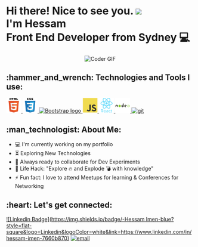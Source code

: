  <!-- Hi there! Feel free to make this your own but don't use my data. Attributions are welcomed --> 


# Hi there! Nice to see you.  <img src="https://raw.githubusercontent.com/MartinHeinz/MartinHeinz/master/wave.gif" width="30px"><br>I'm Hessam <br> Front End Developer from Sydney :computer:

<abc>
  <p align="center">
   <img align="center" src="https://media2.giphy.com/media/L1R1tvI9svkIWwpVYr/giphy.gif?cid=ecf05e47djvi325i07ecm8i788fw5eow5y6o8lbinm1kp0wz&rid=giphy.gif&ct=g" alt="Coder GIF" width="100%" height="500px">
    </p>
</abc>


<h2 align="left">:hammer_and_wrench: Technologies and Tools I use:</h2>
<p align="left">
    <a href="https://www.w3.org/html/" target="_blank"> <img src="https://raw.githubusercontent.com/devicons/devicon/master/icons/html5/html5-original-wordmark.svg" alt="html5" width="40" height="40"/> </a>
    <a href="https://www.w3schools.com/css/" target="_blank"> <img src="https://raw.githubusercontent.com/devicons/devicon/master/icons/css3/css3-original-wordmark.svg" alt="css3" width="40" height="40"/> </a>
  <a href="https://uiwjs.github.io/bootstrap-icons/index.html">
    <img src="https://v5.getbootstrap.com/docs/5.0/assets/brand/bootstrap-logo-shadow.png" alt="Bootstrap logo"  width="40" height="40">
  </a>
    <a href="https://developer.mozilla.org/en-US/docs/Web/JavaScript" target="_blank"> <img src="https://raw.githubusercontent.com/devicons/devicon/master/icons/javascript/javascript-original.svg" alt="javascript" width="40" height="40"/> </a>
<a href="https://reactjs.org/" target="_blank"> <img src="https://raw.githubusercontent.com/devicons/devicon/master/icons/react/react-original-wordmark.svg" alt="react" width="40" height="40"/> </a>
      <a href="https://nodejs.org" target="_blank"> <img src="https://raw.githubusercontent.com/devicons/devicon/master/icons/nodejs/nodejs-original-wordmark.svg" alt="nodejs" width="40" height="40"/> </a>
<a href="https://git-scm.com/" target="_blank"> <img src="https://www.vectorlogo.zone/logos/git-scm/git-scm-icon.svg" alt="git" width="40" height="40"/> </a>
    </p>
    

<h2 align="left">:man_technologist: About Me:</h2>

- :computer: I'm currently working on my portfolio
- :hourglass_flowing_sand:  Exploring New Technologies
- :rocket: Always ready to collaborate for Dev Experiments
- :dart: Life Hack: "Explore :fire: and Explode :bomb: with knowledge" 
- :zap: Fun fact: I love to attend Meetups for learning & Conferences for Networking<br>

<h2 align="left">:heart: Let's get connected:</h2>

[![Linkedin Badge](https://img.shields.io/badge/-Hessam Imen-blue?style=flat-square&logo=Linkedin&logoColor=white&link=https://www.linkedin.com/in/hessam-imen-7660b870)](https://www.linkedin.com/in/hessam-imen-7660b870) [![email](https://img.shields.io/static/v1.svg?label=Email&message=Hessam&color=grey&logo=gmail&style=flat&logoColor=white&colorA=critical)](https://www.hessam_imen@yahoo.com/)
